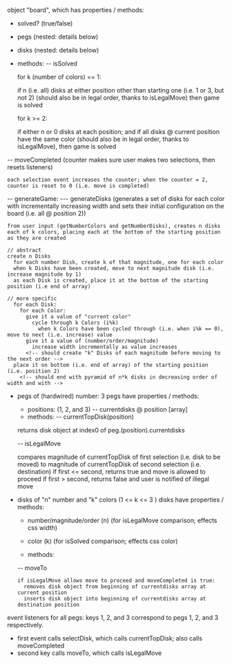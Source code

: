 object "board", which has properties / methods:
- solved? (true/false)
- pegs (nested: details below)
- disks (nested: details below)
- methods:
-- isSolved

  for k (number of colors) == 1:

    if n (i.e. all) disks at either position other than starting one (i.e. 1 or 3, but not 2) (should also be in legal order, thanks to isLegalMove) then game is solved

  for k >= 2:

    if either n or 0 disks at each position; and if all disks @ current position have the same color (should also be in legal order, thanks to isLegalMove), then game is solved

-- moveCompleted (counter makes sure user makes two selections, then resets listeners)

    each selection event increases the counter; when the counter = 2, counter is reset to 0 (i.e. move is completed)

-- generateGame:
--- generateDisks (generates a set of disks for each color with incrementally increasing width and sets their initial configuration on the board (i.e. all @ position 2))

    from user input (getNumberColors and getNumberDisks), creates n disks each of k colors, placing each at the bottom of the starting position as they are created

    // abstract
    create n Disks
      for each number Disk, create k of that magnitude, one for each color
      when k Disks have been created, move to next magnitude disk (i.e. increase magnitude by 1)
      as each Disk is created, place it at the bottom of the starting position (i.e end of array)

    // more specific
      for each Disk:
        for each Color:
          give it a value of "current color"
            cycle through k Colors (i%k)
              when k Colors have been cycled through (i.e. when i%k == 0), move to next (i.e. increase) value
          give it a value of (number/order/magnitude)
            increase width incrementally as value increases
          <!-- should create "k" Disks of each magnitude before moving to the next order -->
      place it on bottom (i.e. end of array) of the starting position (i.e. position 2)
        <!-- should end with pyramid of n*k disks in decreasing order of width and with -->


- pegs of (hardwired) number: 3
    pegs have properties / methods:
    - positions: (1, 2, and 3)
    -- currentdisks @ position [array]
    - methods:
    -- currentTopDisk(position)

    returns disk object at index0 of peg.(position).currentdisks

    -- isLegalMove

    compares magnitude of currentTopDisk of first selection (i.e. disk to be moved) to magnitude of currentTopDisk of second selection (i.e. destination)
      if first <= second, returns true and move is allowed to proceed
      if first > second, returns false and user is notified of illegal move

- disks of "n" number and "k" colors (1 <= k <= 3 )
    disks have properties / methods:

    - number/magnitude/order (n) (for isLegalMove comparison; effects css width)
    - color (k) (for isSolved comparison; effects css color)

    - methods:

    -- moveTo

      if isLegalMove allows move to proceed and moveCompleted is true:
        removes disk object from beginning of currentdisks array at current position
        inserts disk object into beginning of currentdisks array at destination position

event listeners for all pegs: keys 1, 2, and 3 correspond to pegs 1, 2, and 3 respectively.
- first event calls selectDisk, which calls currentTopDisk; also calls moveCompleted
- second key calls moveTo, which calls isLegalMove
